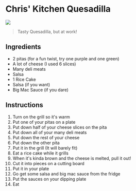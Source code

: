 # Chris' Kitchen Quesadilla
<img src="https://lh3.googleusercontent.com/3-wpvP4uNHnoZ26gGP57-R4bvS90nnL-wv8-tR808sBuuzgDfAAdL6rsSo5b0bLb346nIWBBEfyJKquAZX_CCFQoXXn29g9AETnyaQm802tnwG3vI1gvT4q9Ty4YECxR1bRxm4ZQLbj20TXmQA9ICp-aJ7rSauUxnp1NCFZKuR7xRDVXwT288YWvBxse4eZz3TBtNvKqxP1CUalEoCwWMHVPdLVXF6chTS8ej6qBNnOSzGE64NaCu6gyUZAUDiZseauyLL8ZD9iDx2GBqB0UklzvPWkaWgXEXa41vbM4uipB_nZ48v43hv3-5N0Dv3qCfJ22bDCSJPbw6Z84BXDtcIWNsBRqaZk8P7IWme7d4ebHSycojACr88Nn29Qe0TnnW4FSWJh7GIjP5Y3SpLMXc4BVe0cRqzFFcA8SBUzY3INvnhVqshQ2yP84j7iQrzZvxCNK1D4hVSYHTKTY5IKaNKiymTP6GyG8QH6k9U-7BpQLytSz0BUQDcQoM-F2tyzsE4eFdf6MkKV3G8gUyzdTEpwgC82iDbJjyy13STGpwBp4UDEkp6pIJUGl7iaOJV8sqRmPgJDd9BdnK5MZKgkPL0icY3ZkJuCXBcVgzN6FL6ZVXnnXPcoJ497cjGqdD_ejTml-hwM2q-7J3A2sWic7-P0MKEIDSEYXv3mmXYgz-wU=w1952-h1464-no">

> Tasty Quesadilla, but at work!

## Ingredients
- 2 pitas (for a fun twist, try one purple and one green)
- A lot of cheese (I used 6 slices)
- Many deli meats
- Salsa
- 1 Rice Cake
- Salsa (if you want)
- Big Mac Sauce (if you dare)

## Instructions
1. Turn on the grill so it's warm
2. Put one of your pitas on a plate
3. Put down half of your cheese slices on the pita
4. Put down all of your many deli meats
5. Put down the rest of your cheese
6. Put down the other pita
7. Put it in the grill (It will barely fit)
8. Eat a rice cake while it grills
9. When it's kinda brown and the cheese is melted, pull it out!
10. Cut it into pieces on a cutting board
11. Put it in your plate
12. Go get some salsa and big mac sauce from the fridge
13. Put the sauces on your dipping plate
14. Eat
